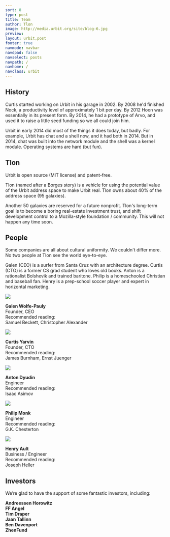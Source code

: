 ```yaml
---
sort: 8
type: post
title: Team
author: Tlon
image: http://media.urbit.org/site/blog-6.jpg
preview:  
layout: urbit,post
footer: true
navmode: navbar
navdpad: false
navselect: posts
navpath: /
navhome: /
navclass: urbit
---
```


## History

Curtis started working on Urbit in his garage in 2002.  By 2008 he'd
finished Nock, a productivity level of approximately 1 bit per day.
By 2012 Hoon was essentially in its present form.  By 2014, he had a
prototype of Arvo, and used it to raise a little seed funding so we
all could join him.

Urbit in early 2014 did most of the things it does today, but
badly.  For example, Urbit has chat and a shell now, and it had
both in 2014.  But in 2014, chat was built into the network
module and the shell was a kernel module.  Operating systems are
hard (but fun).

## Tlon

Urbit is open source (MIT license) and patent-free.

Tlon (named after a Borges story) is a vehicle for using the
potential value of the Urbit address space to make Urbit real.
Tlon owns about 40% of the address space (95 galaxies).

Another 50 galaxies are reserved for a future nonprofit.  Tlon's
long-term goal is to become a boring real-estate investment
trust, and shift development control to a Mozilla-style
foundation / community.  This will not happen any time soon.

## People

Some companies are all about cultural uniformity.  We couldn't
differ more.  No two people at Tlon see the world eye-to-eye.

Galen (CEO) is a surfer from Santa Cruz with an architecture
degree. Curtis (CTO) is a former CS grad student
who loves old
books.
Anton is a rationalist Bolshevik and trained baritone.  Philip is
a homeschooled Christian and baseball fan.  Henry is a
prep-school soccer player and expert in horizontal marketing.

<div class="person">
<img src="https://storage.googleapis.com/media.urbit.org/site/company-galen.jpg" />

**Galen Wolfe-Pauly** <br />
Founder, CEO<br />
Recommended reading: <br />
Samuel Beckett, Christopher Alexander
</div>

<div class="person">
<img src="https://storage.googleapis.com/media.urbit.org/site/company-curtis.jpg" />

**Curtis Yarvin** <br />
Founder, CTO<br />
Recommended reading: <br />
James Burnham, Ernst Juenger
</div>

<div class="person">
<img src="https://storage.googleapis.com/media.urbit.org/site/company-anton.jpg" />

**Anton Dyudin** <br />
Engineer<br />
Recommended reading: <br />
Isaac Asimov
</div>

<div class="person">
<img src="https://storage.googleapis.com/media.urbit.org/site/company-philip.jpg" />

**Philip Monk** <br />
Engineer<br />
Recommended reading: <br />
G.K. Chesterton
</div>

<div class="person">
<img  src="https://storage.googleapis.com/media.urbit.org/site/company-henry.jpg" />

**Henry Ault** <br />
Business / Engineer<br />
Recommended reading: <br />
Joseph Heller
</div>

## Investors

We’re glad to have the support of some fantastic investors, including:

**Andreessen Horowitz** <br />
**FF Angel** <br />
**Tim Draper** <br />
**Jaan Tallinn** <br />
**Ben Davenport** <br />
**ZhenFund**
